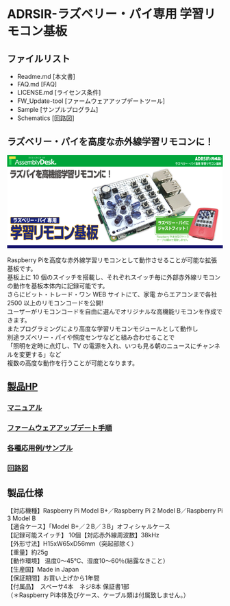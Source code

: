 # ADRSIR-ラズベリー・パイ専用 学習リモコン基板

## ファイルリスト
- Readme.md             [本文書]
- FAQ.md                [FAQ]
- LICENSE.md            [ライセンス条件]
- FW_Update-tool        [ファームウェアアップデートツール]
- Sample                [サンプルプログラム]
- Schematics            [回路図]

## ラズベリー・パイを高度な赤外線学習リモコンに！
![](./img/971809643c77bf0f16eb5f0663ed0802.png)  

Raspberry Piを高度な赤外線学習リモコンとして動作させることが可能な拡張基板です。  
基板上に 10 個のスイッチを搭載し、それぞれスイッチ毎に外部赤外線リモコンの動作を基板本体内に記録可能です。  
さらにビット・トレード・ワン WEB サイトにて、家電 からエアコンまで各社 2500 以上のリモコンコードを公開!  
ユーザーがリモコンコードを自由に選んでオリジナルな高機能リモコンを作成できます。  
またプログラミングにより高度な学習リモコンモジュールとして動作し  
別途ラズベリー・パイや照度センサなどと組み合わせることで  
「照明を定時に点灯し、TV の電源を入れ、いつも見る朝のニュースにチャンネルを変更する」など  
複数の高度な動作を行うことが可能となります。  

## [製品HP](https://bit-trade-one.co.jp/product/module/adrsir/)

### [マニュアル](Manual)

### [ファームウェアアップデート手順](FW_Update_tool)

### [各種応用例/サンプル](Sample)

### [回路図](Schematics/ADRSIR_v131_schematics.pdf)

## 製品仕様

【対応機種】Raspberry Pi Model B+／Raspberry Pi 2 Model B／Raspberry Pi 3 Model B  
【適合ケース】「Model B+／２B／３B」オフィシャルケース  
【記録可能スイッチ】 10個【対応赤外線周波数】38kHz  
【外形寸法】H15xW65xD56mm（突起部除く）  
【重量】約25g  
【動作環境】 温度0～45℃、湿度10～60％(結露なきこと）  
【生産国】Made in Japan  
【保証期間】お買い上げから1年間  
【付属品】　スペーサ4本　ネジ8本 保証書1部  
 （＊Raspberry Pi本体及びケース、ケーブル類は付属致しません。）  
